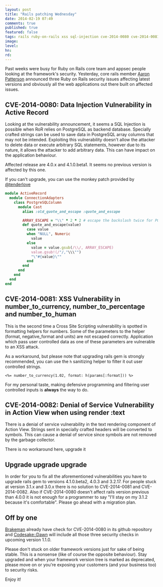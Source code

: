 ```yaml
---
layout: post
title: "Rails patching Wednesday"
date: 2014-02-19 07:49
comments: true
published: true
featured: false
tags: rails ruby-on-rails xss sql-injection cve-2014-0080 cve-2014-0081 cve-2014-0082 security builders
image: 
level:
hn: 
rd: 
---
```


Past weeks were busy for Ruby on Rails core team and appsec people looking at
the framework's security. Yesterday, core rails member [Aaron
Patterson](https://twitter.com/tenderlove) announced three Ruby on Rails
security issues affecting latest versions and obviously all the web
applications out there built on affected issues.

<!-- more -->

## CVE-2014-0080: Data Injection Vulnerability in Active Record

Looking at the vulnerability announcement, it seems a SQL Injection is possible
when RoR relies on PostgreSQL as backend database. Specially crafted strings
can be used to save data in PostgreSQL array columns that may not be intended.
Exploiting this vulnerability doesn't allow the attacker to delete data or
execute arbitrary SQL statements, however due to its nature, it allows the
attacker to add arbitrary data. This can have impact on the application
behaviour.

Affected release are 4.0.x and 4.1.0.beta1. It seems no previous version is
affected by this one.

If you can't upgrade, you can use the monkey patch provided by [@tenderlove](https://twitter.com/tenderlove)

```ruby
module ActiveRecord
  module ConnectionAdapters
    class PostgreSQLColumn
      module Cast
        alias :old_quote_and_escape :quote_and_escape

        ARRAY_ESCAPE = "\\" * 2 * 2 # escape the backslash twice for PG arrays
        def quote_and_escape(value)
          case value
          when "NULL", Numeric
            value
          else
            value = value.gsub(/\\/, ARRAY_ESCAPE)
            value.gsub!(/"/,"\\\"")
            "\"#{value}\""
          end
        end
      end
    end
  end
end
```

## CVE-2014-0081: XSS Vulnerability in number\_to\_currency, number\_to\_percentage and number\_to\_human

This is the second time a Cross Site Scripting vulnerability is spotted in
formatting helpers for numbers. Some of the parameters to the helper (format,
negative\_format and units) are not escaped correctly. Application which pass
user controlled data as one of these parameters are vulnerable to an XSS
attack.

As a workaround, but please note that upgrading rails gem is strongly
recommended, you can use the ```h``` sanitizing helper to filter it out user
controlled strings.

```
<%= number_to_currency(1.02, format: h(params[:format])) %>
```

For my personal taste, making defensive programming and filtering user
controlled inputs is **always** the way to do.

## CVE-2014-0082: Denial of Service Vulnerability in Action View when using render :text

There is a denial of service vulnerability in the text rendering component of
Action View. Strings sent in specially crafted headers will be converted to
symbols. This can cause a denial of service since symbols are not removed by
the garbage collector.

There is no workaround here, upgrade it

## Upgrade upgrade upgrade

In order for you to fix all the aforementioned vulnerabilities you have to
upgrade rails gem to versions 4.1.0.beta2, 4.0.3 and 3.2.17. For people stuck
at version 3.1.x and 3.0.x there is no solution to CVE-2014-0081 and
CVE-2014-0082. Also if CVE-2014-0080 doesn't affect rails version previous than
4.0.0 it is not enough for a programmer to say "I'll stay on my 3.1.2 because
it's comfortable". Please go ahead with a migration plan.

## Off by one

[Brakeman](http://brakemanscanner.org) already have check for CVE-2014-0080 in
its github repository and [Codesake::Dawn](http://dawn.codesake.com) will
include all those three security checks in upcoming version 1.1.0.

Please don't stuck on older framework versions just for sake of being stable.
This is a nonsense (like of course the opposite behaviour). Stay upgraded and
when your framework version tree is marked as deprecated, please move on or
you're exposing your customers (and your business too) to security risks.

Enjoy it!
